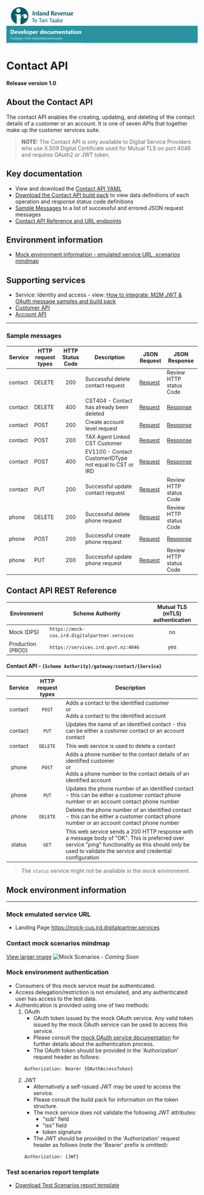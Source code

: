 
![IRD logo](../../Images/IRlogo.gif)
![Software Dev](../../Images/SoftwareDev.png)

# Contact API 

#### Release version 1.0  

## About the Contact API 

The contact API enables the creating, updating, and deleting of the contact details of a customer or an account. It is one of seven APIs that together make up the customer services suite. 

>**NOTE:** The Contact API is only available to Digital Service Providers who use X.509 Digital Certificate used for Mutual TLS on port 4046 and requires OAuth2 or JWT token.

## Key documentation
* View and download the [Contact API YAML](Contact%202020-09-28.yaml)
* [Download the Contact API build pack](Build%20pack%20-%20Contact%20API.pdf) to view data definitions of each operation and response status code definitions
* [Sample Messages](#Sample-Messages) to a list of successful and errored JSON request messages 
* [Contact API Reference and URL endpoints](#Contact-API-REST-Reference)	

## Environment information
- [Mock environment information - emulated service URL, scenarios mindmap](#mock-environment-information)

## Supporting services
* Service: Identity and access - view: [How to integrate, M2M JWT & OAuth message samples and build pack](https://github.com/InlandRevenue/Gateway_Services-Access/tree/master/Identity%20and%20Access)
* [Customer API](../Customer%20API)
* [Account API](../Account%20API)

---

<a name="Sample-Messages"></a>
### Sample messages

| Service | HTTP request types | HTTP Status Code| Description | JSON Request | JSON Response | 
| -- | -- | :--: | -- | -- | -- | 
| contact | DELETE | 200 | Successful delete contact request | [Request](sample%20messages/DELETE_200_contact_request.json) | Review HTTP status Code  | 
| contact | DELETE | 400 | CST404 - Contact has already been deleted | [Request](sample%20messages/DELETE_400_CST404_contact_already_been_deleted_request.json)| [Response](sample%20messages/DELETE_400_CST404_contact_already_been_deleted_response.json)  |
| contact | POST | 200 | Create account level request | [Request](sample%20messages/POST_200_contact_create_account_level_request.json) | [Response](sample%20messages/POST_200_contact_create_account_level_response.json) | 
| contact | POST | 200 | TAX Agent Linked CST Customer | [Request](sample%20messages/POST_200_contact_TAX_Agent_Linked_CST_Customer_request) | [Response](sample%20messages/POST_200_contact_TAX_Agent_Linked_CST_Customer_response.json) |
| contact | POST | 400 | EV1100 - Contact CustomerIDType not equal to CST or IRD | [Request](sample%20messages/POST_400_EV1100_contact_CustomerIDType_not_equal_to_CST_or_IRD_request.json) | [Response](sample%20messages/POST_400_EV1100_contact_CustomerIDType_not_equal_to_CST_or_IRD_response.json)|
| contact | PUT | 200 | Successful update contact request | [Request](sample%20messages/PUT_200_contact_request)| Review HTTP status Code | 
| phone   | DELETE | 200 | Successful delete phone request | [Request](sample%20messages/DELETE_200_phone_request.json) | Review HTTP status Code  | 
| phone   | POST | 200 | Successful create phone request | [Request](sample%20messages/POST_200_phone_create_request.json) | [Response](sample%20messages/POST_200_phone_create_response.json)  | 
| phone   | PUT | 200 | Successful update phone request | [Request](sample%20messages/PUT_200_phone_request.json) | Review HTTP status Code | 

<a name="Contact-API-REST-Reference"></a>
## Contact API REST Reference

| Environment | Scheme Authority | Mutual TLS (mTLS) authentication |
| --- | --- | :---: |
| Mock (DPS)| `https://mock-cus.ird.digitalpartner.services`| no |
| Production (PROD) | `https://services.ird.govt.nz:4046`| yes |

#### Contact API - `{Scheme Authority}/gateway/contact/{Service}`
| Service | HTTP request types | Description | 
| :--: | :--: | -- | 
| contact | `POST` | Adds a contact to the identified customer<br/>or<br/>Adds a contact to the identified account | 
| contact | `PUT` | Updates the name of an identified contact - this can be either a customer contact or an account contact | 
| contact | `DELETE` | This web service is used to delete a contact | 
| phone | `POST` | Adds a phone number to the contact details of an identified customer<br/>or<br/>Adds a phone number to the contact details of an identified account | 
| phone | `PUT` | Updates the phone number of an identified contact - this can be either a customer contact phone number or an account contact phone number | 
| phone | `DELETE` | Deletes the phone number of an identified contact - this can be either a customer contact phone number or an account contact phone number | 
| status | `GET` | This web service sends a 200 HTTP response with a message body of "OK". This is preferred over service "ping" functionality as this should *only* be used to validate the service and credential configuration | 

> The `status` service might not be available in the mock environment.



<a name="mock-environment-information"></a>
## Mock environment information
---

### Mock emulated service URL
* Landing Page https://mock-cus.ird.digitalpartner.services 


### Contact mock scenarios mindmap

[View larger image](../images/Contact%20API%20Emulator%20Mindmap.png)
![Mock Scenarios](../images/Contact%20API%20Emulator%20Mindmap.png) - *Coming Soon*

### Mock environment authentication
   * Consumers of this mock service must be authenticated.
   * Access delegation/restriction is not emulated, and any authenticated user has access to the test data.
   * Authentication is provided using one of two methods:
     1. OAuth
        * OAuth token issued by the mock OAuth service. Any valid token issued by the mock OAuth service can be used to access this service.
        * Please consult the [mock OAuth service documentation](https://mock-oauth.ird.digitalpartner.services/) for further details about the authentication process.
        * The OAuth token should be provided in the 'Authorization' request header as follows:
        ```
        Authorization: Bearer {OAuthAccessToken}
        ```
     2. JWT
        * Alternatively a self-issued JWT may be used to access the service.
        * Please consult the build pack for information on the token structure.
        * The mock service does not validate the following JWT attributes:
            * "sub" field
            * "iss" field
            * token signature
        * The JWT should be provided in the 'Authorization' request header as follows (note the 'Bearer' prefix is omitted):
        ```
        Authorization: {JWT}
        ```

### Test scenarios report template

* [Download Test Scenarios report template](Contact%20API%20-%20Test%20Report%20Template.docx)